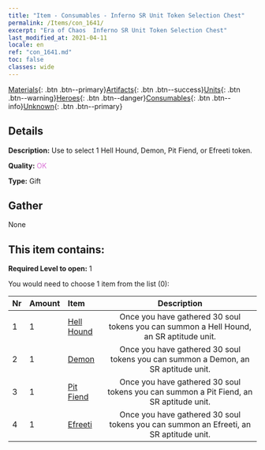 ```yaml
---
title: "Item - Consumables - Inferno SR Unit Token Selection Chest"
permalink: /Items/con_1641/
excerpt: "Era of Chaos  Inferno SR Unit Token Selection Chest"
last_modified_at: 2021-04-11
locale: en
ref: "con_1641.md"
toc: false
classes: wide
---
```

 [Materials](/Items/){: .btn .btn--primary}[Artifacts](/Items/Artifacts/){: .btn .btn--success}[Units](/Items/Units/){: .btn .btn--warning}[Heroes](/Items/Heroes/){: .btn .btn--danger}[Consumables](/Items/Consumables/){: .btn .btn--info}[Unknown](/Items/Unknown/){: .btn .btn--primary}

## Details
 **Description:** Use to select 1 Hell Hound, Demon, Pit Fiend, or Efreeti token.

 **Quality:** <span style="color: #DA70D6">OK</span>

 **Type:** Gift

## Gather

  None

## This item contains:

 **Required Level to open:** 1

 You would need to choose 1 item from the list (0):

  | Nr | Amount |     Item    | Description |
  |:---|:-------|:------------|:-----------:|
  | 1 | 1 | [Hell Hound](/Items/unt_228/) | Once you have gathered 30 soul tokens you can summon a Hell Hound, an SR aptitude unit. | 
  | 2 | 1 | [Demon](/Items/unt_229/) | Once you have gathered 30 soul tokens you can summon a Demon, an SR aptitude unit. | 
  | 3 | 1 | [Pit Fiend](/Items/unt_230/) | Once you have gathered 30 soul tokens you can summon a Pit Fiend, an SR aptitude unit. | 
  | 4 | 1 | [Efreeti](/Items/unt_231/) | Once you have gathered 30 soul tokens you can summon an Efreeti, an SR aptitude unit. | 
